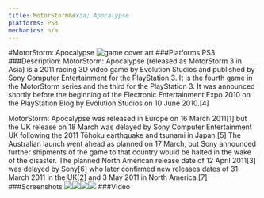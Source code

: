 ```yaml
---
title: MotorStorm&#x3a; Apocalypse
platforms: PS3
mechanics: n/a
---
```

#MotorStorm: Apocalypse
![game cover art](//images.igdb.com/igdb/image/upload/t_cover_big/xvghrnjjhtt5zpcvvaox.jpg "Logo Title Text 1")
###Platforms
PS3
###Description:
MotorStorm: Apocalypse (released as MotorStorm 3 in Asia) is a 2011 racing 3D video game by Evolution Studios and published by Sony Computer Entertainment for the PlayStation 3. It is the fourth game in the MotorStorm series and the third for the PlayStation 3. It was announced shortly before the beginning of the Electronic Entertainment Expo 2010 on the PlayStation Blog by Evolution Studios on 10 June 2010.[4] 
 
MotorStorm: Apocalypse was released in Europe on 16 March 2011[1] but the UK release on 18 March was delayed by Sony Computer Entertainment UK following the 2011 Tōhoku earthquake and tsunami in Japan.[5] The Australian launch went ahead as planned on 17 March, but Sony announced further shipments of the game to that country would be halted in the wake of the disaster. The planned North American release date of 12 April 2011[3] was delayed by Sony[6] who later confirmed new releases dates of 31 March 2011 in the UK[2] and 3 May 2011 in North America.[7]
###Screenshots
<a target="_blank" href="//images.igdb.com/igdb/image/upload/t_cover_big/wndgyhtpkgbezhctxkdf.jpg"><img src="//images.igdb.com/igdb/image/upload/t_thumb/wndgyhtpkgbezhctxkdf.jpg"/></a><a target="_blank" href="//images.igdb.com/igdb/image/upload/t_cover_big/ernvezwgspeejrr56b8p.jpg"><img src="//images.igdb.com/igdb/image/upload/t_thumb/ernvezwgspeejrr56b8p.jpg"/></a><a target="_blank" href="//images.igdb.com/igdb/image/upload/t_cover_big/lqwzyktrb4uen0x40hdj.jpg"><img src="//images.igdb.com/igdb/image/upload/t_thumb/lqwzyktrb4uen0x40hdj.jpg"/></a><a target="_blank" href="//images.igdb.com/igdb/image/upload/t_cover_big/mynhiwwhznv7bj0mlj9m.jpg"><img src="//images.igdb.com/igdb/image/upload/t_thumb/mynhiwwhznv7bj0mlj9m.jpg"/></a>
###Video

